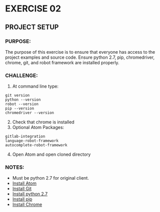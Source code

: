 # EXERCISE 02
## PROJECT SETUP
### PURPOSE:
The purpose of this exercise is to ensure that everyone has access to the project examples and source code. Ensure python 2.7, pip, chromedriver, chrome, git, and robot framework are installed properly.

### CHALLENGE:
1. At command line type:
```
git version
python --version
robot --version
pip --version
chromedriver --version
```
2. Check that chrome is installed
3. Optional Atom Packages:
```
gitlab-integration
language-robot-framework
autocomplete-robot-framework
```
4. Open Atom and open cloned directory

### NOTES:
- Must be python 2.7 for original client.
- [Install Atom](https://atom.io/)
- [Install Git](https://git-scm.com/downloads)
- [Install python 2.7](https://www.python.org/downloads/)
- [Install pip](https://pip.pypa.io/en/stable/installing/)
- [Install Chrome](https://www.google.com/chrome/)
